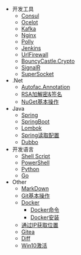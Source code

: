
- 开发工具
  - [Consul](Other/Consul/)
  - [Ocelot](Tools/Ocelot/)
  - [Kafka](Tools/kafka/)
  - [Nginx](Other/Nginx)
  - [Polly](Tools/Polly/)
  - [Jenkins](Tools/jenkins/)
  - [UrlFirewall](Tools/UrlFirewall/)
  - [BouncyCastle.Crypto](Tools/BouncyCastle/)
  - [SignalR](Tools/SignalR/)
  - [SuperSocket](Tools/SuperSocket/)
- .Net
  - [Autofac.Annotation](Csharp/autofacannotation)
  - [RSA加解密&签名](Csharp/RSAencryption)
  - [NuGet基本操作](Csharp/NuGet)
- Java
  - [Spring](java/spring/)
  - [SpringBoot](java/springboot/)
  - [Lombok](java/lombok/)
  - [Spring读取配置](java/springboot/readconfig.md)
  - [Dubbo](java/dubbo/)
- 开发语言
  - [Shell Script](language/shell/)
  - [PowerShell](language/powershell/)
  - [Python](language/python/)
  - [Go](language/go/)
- Other
  - [MarkDown](Other/Markdown)
  - [Git基本操作](Other/Git)
  - [Docker](Other/Docker/)
    - [Docker命令](Other/Docker/DockerCommand.md)
    - [Docker安装](Other/Docker/DockerInstall.md)
  - [通过IP获取位置](Other/GetAddressByIP)
  - [Gitea](Other/Gitea)
  - [Diff](Other/Diff)
  - [Win10激活](Other/Win10)